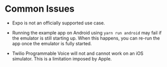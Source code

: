 # Common Issues

* Expo is not an officially supported use case.

* Running the example app on Android using `yarn run android` may fail if the emulator is still starting up. When this happens, you can re-run the app once the emulator is fully started.

* Twilio Programmable Voice will not and cannot work on an iOS simulator. This is a limitation imposed by Apple.
